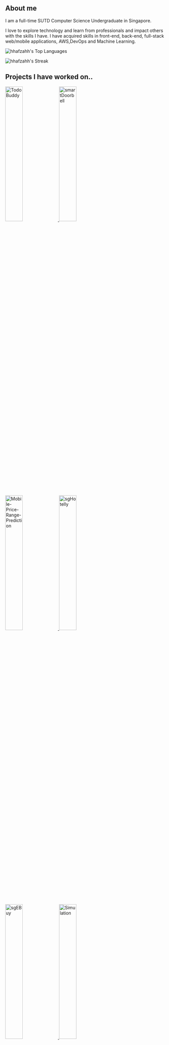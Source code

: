 ## About me 
I am a full-time SUTD Computer Science Undergraduate in Singapore.

I love to explore technology and learn from professionals and impact others with the skills I have. I have acquired skills in front-end, back-end, full-stack web/mobile applications, AWS,DevOps and Machine Learning.

![hhafzahh's Top Languages](https://github-readme-stats.vercel.app/api/top-langs/?username=hhafzahh&theme=react&show_icons=true&hide_border=true&layout=compact)

![hhafzahh's Streak](https://github-readme-streak-stats.herokuapp.com/?user=hhafzahh&theme=react&hide_border=true)

##  Projects I have worked on..
<a href="https://github.com/hhafzahh/TodoBuddy">
		<img width="33%" src="https://github-readme-stats.vercel.app/api/pin/?username=hhafzahh&repo=TodoBuddy&theme=github_dark&hide_border=true" alt="TodoBuddy">
	</a>
	<a href="https://github.com/hhafzahh/smartDoorbell">
		<img width="33%" src="https://github-readme-stats.vercel.app/api/pin/?username=hhafzahh&repo=smartDoorbell&theme=github_dark&hide_border=true" alt="smartDoorbell">
	</a>
	<a href="https://github.com/hhafzahh/Mobile-Price-Range-Prediction">
		<img width="33%" src="https://github-readme-stats.vercel.app/api/pin/?username=hhafzahh&repo=Mobile-Price-Range-Prediction&theme=github_dark&hide_border=true" alt="Mobile-Price-Range-Prediction">
	</a>

 <a href="https://github.com/hhafzahh/sgHotelly">
		<img width="33%" src="https://github-readme-stats.vercel.app/api/pin/?username=hhafzahh&repo=sgHotelly&theme=github_dark&hide_border=true" alt="sgHotelly">
	</a>

  <a href="https://github.com/hhafzahh/sgEBuy">
		<img width="33%" src="https://github-readme-stats.vercel.app/api/pin/?username=hhafzahh&repo=sgEBuy&theme=github_dark&hide_border=true" alt="sgEBuy">
	</a>

 <a href="https://github.com/hhafzahh/Simulation">
		<img width="33%" src="https://github-readme-stats.vercel.app/api/pin/?username=hhafzahh&repo=Simulation&theme=github_dark&hide_border=true" alt="Simulation">
	</a>

 



## In Future I would like to...
- Learn React
- Learn Kubernetes
- Create more meaningful applications 
- Create a Quranic Mobile Application
 
